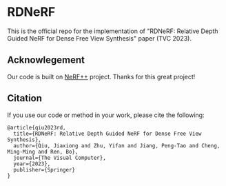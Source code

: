 # RDNeRF
This is the official repo for the implementation of "RDNeRF: Relative Depth Guided NeRF for Dense Free View Synthesis" paper (TVC 2023).

## Acknowlegement
Our code is built on [NeRF++](https://github.com/Kai-46/nerfplusplus) project. Thanks for this great project!

## Citation 
If you use our code or method in your work, please cite the following:
```
@article{qiu2023rd,
  title={RDNeRF: Relative Depth Guided NeRF for Dense Free View Synthesis},
  author={Qiu, Jiaxiong and Zhu, Yifan and Jiang, Peng-Tao and Cheng, Ming-Ming and Ren, Bo},
  journal={The Visual Computer},
  year={2023},
  publisher={Springer}
}
